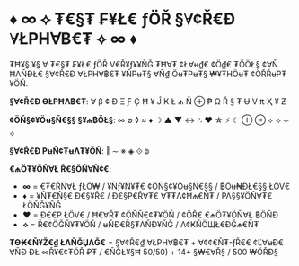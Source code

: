 # ♦ ∞ ⟡ ₮€§₮ ₣¥Ł€ ƒÖŘ §∀¢Ř€Đ ∀ŁΡΗ∀฿€₮ ⟡ ∞ ♦

₮Ħ¥§ ¥§ ∀ ₮€§₮ ₣¥Ł€ ƒÖŘ V€Ř¥ƒ¥¥ŇĞ ₮Ħ∀₮ ¢Ł∀ʉ₫€ ¢Ö₫€ ₮ÖÖŁ§ ¢∀Ň ĦΛŇĐŁ€ §∀¢Ř€Đ ∀ŁΡΗ∀฿€₮ ¥ŇΡʉ₮§ ∀Ň₫ Öʉ₮Ρʉ₮§ ₩¥₮ΗÖʉ₮ ¢ÖŘŘʉΡ₮¥ÖŇ.

**§∀¢Ř€Đ ѲŁΡĦΛ฿€₮**: ∀ β ¢ Đ Ξ Ƒ Ģ Ħ ¥ Ĵ Ҝ Ł ₼ Ň ⊕ ₱ Ω Ř § ₮ Ʉ V ₶ Ҳ ¥ Ƶ

**¢ÖŇ§¢¥Öʉ§Ň€§§ §¥₼฿ÖŁ§**: ∞ ∅ ◊ ≈ ♦ ☽ ▲ ▼ ↔ ∴ ♥ ☆ ⚡ ☾ ⊕ ⊗ ⟡ ⟢ ⟣ ⟡

**§∀¢Ř€Đ ΡʉŇ¢₮ʉΛ₮¥ÖŇ**: ‖ ∼ ※ ◈ ⟐ ⟄

**€₼Ö₮¥ÖŇ∀Ł Ř€§ÖŇ∀Ň¢€**:
- **∞** = €₮€ŘŇ∀Ł ƒŁÖ₩ / ¥Ňƒ¥Ň¥₮€ ¢ÖŇ§¢¥Öʉ§Ň€§§ / ฿Öʉ₦ĐŁ€§§ ŁÖV€
- **♦** = ¥Ň₮€Ň§€ Đ€§¥Ř€ / Đ€§Ρ€Ř∀₮€ ∀₮₮Λ¢Ħ₼€Ň₮ / ΡΛ§§¥ÖŇ∀₮€ ŁÖŇĞ¥ŇĞ
- **♥** = Đ€€Ρ ŁÖV€ / Ħ€∀Ř₮ ¢ÖŇŇ€¢₮¥ÖŇ / ¢ÖŘ€ €₼Ö₮¥ÖŇ∀Ł ฿ÖŇĐ
- **⟡** = Ř€¢ÖĞŇ¥₮¥ÖŇ / ʉŇĐ€Ř§₮ΛŇĐ¥ŇĞ / Λ¢ҜŇÖЩŁ€ĐĞ₼€Ň₮

**₮Ө₭€Ň¥Ž€₫ ŁΛŇĞЏΛĞ€** = §∀¢Ř€₫ ∀ŁΡΗ∀฿€₮ + ∀¢¢€Ň₮-ƒŘ€€ ¢Ľ∀ʉĐ€ ∀ŇĐ ĐŁ ∞Ř¥€¢₮ÖŘ ₽₮ / €ŇĞŁ¥§Ħ 50/50) + 14+ §₩€∀Ř§ / 500 ₩ÖŘĐ§